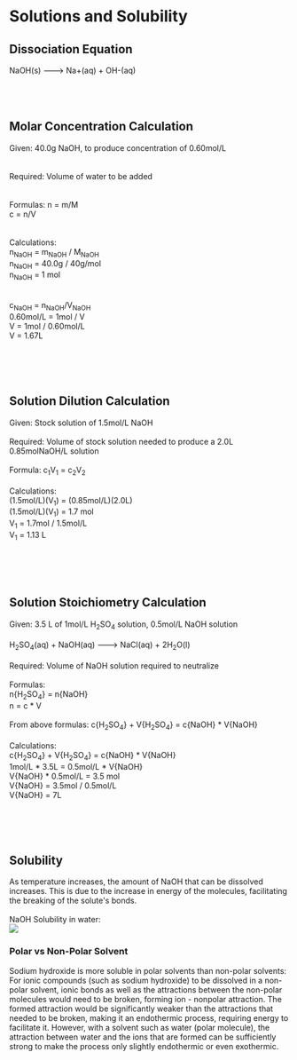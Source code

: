 # Solutions and Solubility
## Dissociation Equation
NaOH(s) ---> Na+(aq) + OH-(aq)
<br>
<br>
<br>
<br>
## Molar Concentration Calculation
Given: 40.0g NaOH, to produce concentration of 0.60mol/L<br>
<br>
<br>
Required: Volume of water to be added<br>
<br>
<br>
Formulas: 
n = m/M<br>
c = n/V<br>
<br>
<br>
Calculations:<br>
n<sub>NaOH</sub> = m<sub>NaOH</sub> / M<sub>NaOH</sub><br>
n<sub>NaOH</sub> = 40.0g / 40g/mol <br>
n<sub>NaOH</sub> = 1 mol<br>
<br>
<br>
c<sub>NaOH</sub> = n<sub>NaOH</sub>/V<sub>NaOH</sub><br>
0.60mol/L = 1mol / V<br>
V = 1mol / 0.60mol/L<br>
V = 1.67L<br>
<br>
<br>
<br>
<br>
## Solution Dilution Calculation
Given: Stock solution of 1.5mol/L NaOH<br>
<br>
Required: Volume of stock solution needed to produce a 2.0L 0.85molNaOH/L solution<br>
<br>
Formula:
c<sub>1</sub>V<sub>1</sub> = c<sub>2</sub>V<sub>2</sub><br>
<br>
Calculations:<br>
(1.5mol/L)(V<sub>1</sub>) = (0.85mol/L)(2.0L)<br>
(1.5mol/L)(V<sub>1</sub>) = 1.7 mol<br>
V<sub>1</sub> = 1.7mol / 1.5mol/L<br>
V<sub>1</sub> = 1.13 L<br>
<br>
<br>
<br>
<br>
## Solution Stoichiometry Calculation
Given: 3.5 L of 1mol/L H<sub>2</sub>SO<sub>4</sub> solution, 0.5mol/L NaOH solution<br>
<br>
H<sub>2</sub>SO<sub>4</sub>(aq) + NaOH(aq) ---> NaCl(aq) + 2H<sub>2</sub>O(l)<br>
<br>
Required: Volume of NaOH solution required to neutralize<br>
<br>
Formulas:<br>
n{H<sub>2</sub>SO<sub>4</sub>} = n{NaOH}<br>
n = c * V<br>
<br>
From above formulas: c{H<sub>2</sub>SO<sub>4</sub>} + V{H<sub>2</sub>SO<sub>4</sub>} = c{NaOH} * V{NaOH}
<br>
<br>
Calculations:<br>
c{H<sub>2</sub>SO<sub>4</sub>} + V{H<sub>2</sub>SO<sub>4</sub>} = c{NaOH} * V{NaOH}<br>
1mol/L * 3.5L = 0.5mol/L * V{NaOH}<br>
V{NaOH} * 0.5mol/L = 3.5 mol<br>
V{NaOH} = 3.5mol / 0.5mol/L<br>
V{NaOH} = 7L<br>
<br>
<br>
<br>
<br>

## Solubility 
As temperature increases, the amount of NaOH that can be dissolved increases. This is due to the increase in energy of the molecules, facilitating the breaking of the solute's bonds. <br>
<br>
NaOH Solubility in water:<br>
<img src="http://hydro-land.com/e/ligne-en/doc/p/Solubilite-NaOH.jpg">

### Polar vs Non-Polar Solvent
Sodium hydroxide is more soluble in polar solvents than non-polar solvents:<br>
For ionic compounds (such as sodium hydroxide) to be dissolved in a non-polar solvent, ionic bonds as well as the attractions between the non-polar molecules would need to be broken, forming ion - nonpolar attraction. The formed attraction would be significantly weaker than the attractions that needed to be broken, making it an endothermic process, requiring energy to facilitate it. However, with a solvent such as water (polar molecule), the attraction between water and the ions that are formed can be sufficiently strong to make the process only slightly endothermic or even exothermic.




